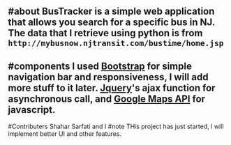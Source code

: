 #about
BusTracker is a simple web application that allows you search for a specific bus in NJ. The data that I retrieve using python is from `http://mybusnow.njtransit.com/bustime/home.jsp`
-------
#components
I used [Bootstrap](https://github.com/twbs/bootstrap) for simple navigation bar and responsiveness, I will add more stuff to it later. [Jquery](http://api.jquery.com/)'s ajax function for asynchronous call, and [Google Maps API](https://developers.google.com/maps/documentation/javascript/) for javascript.
---------
#Contributers
Shahar Sarfati and I
#note
THis project has just started, I will implement better UI and other features.
